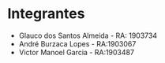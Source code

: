 # Integrantes

- Glauco dos Santos Almeida - RA: 1903734
- André Burzaca Lopes - RA:1903067
- Victor Manoel Garcia - RA:1903487
